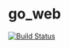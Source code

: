# go_web
[![Build Status](https://travis-ci.org/klynxe/go_web.svg?branch=master)](https://travis-ci.org/klynxe/go_web)
